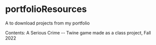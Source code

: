 # portfolioResources
A to download projects from my portfolio

Contents:
A Serious Crime -- Twine game made as a class project, Fall 2022
